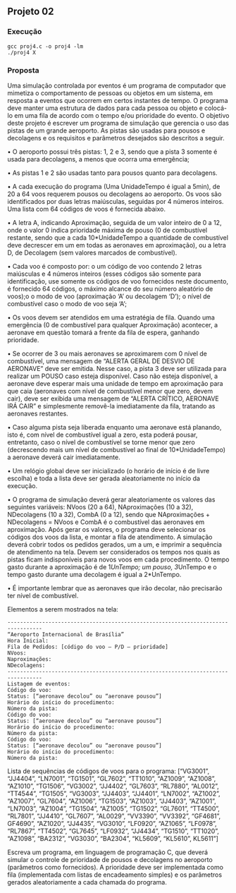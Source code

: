 
## Projeto 02

### Execução

```
gcc proj4.c -o proj4 -lm
./proj4 X
```

### Proposta

Uma simulação controlada por eventos é um programa de computador
que mimetiza o comportamento de pessoas ou objetos em um sistema,
em resposta a eventos que ocorrem em certos instantes de tempo. O
programa deve manter uma estrutura de dados para cada pessoa ou
objeto e colocá-lo em uma fila de acordo com o tempo e/ou prioridade do
evento. O objetivo deste projeto é escrever um programa de simulação
que gerencia o uso das pistas de um grande aeroporto. As pistas são
usadas para pousos e decolagens e os requisitos e parâmetros desejados
são descritos a seguir.

• O aeroporto possui três pistas: 1, 2 e 3, sendo que a pista 3
somente é usada para decolagens, a menos que ocorra uma
emergência;

• As pistas 1 e 2 são usadas tanto para pousos quanto para
decolagens.

• A cada execução do programa (Uma UnidadeTempo é igual a 5min),
de 20 a 64 voos requerem pousos ou decolagens ao aeroporto. Os
voos são identificados por duas letras maiúsculas, seguidas por 4
números inteiros. Uma lista com 64 códigos de voos é fornecida
abaixo.

• A letra A, indicando Aproximação, seguida de um valor inteiro de 0
a 12, onde o valor 0 indica prioridade máxima de pouso (0 de
combustível restante, sendo que a cada 10*UnidadeTempo a
quantidade de combustível deve decrescer em um em todas as
aeronaves em aproximação), ou a letra D, de Decolagem (sem
valores marcados de combustível).

• Cada voo é composto por:
o um código de voo contendo 2 letras maiúsculas e 4 números
inteiros (esses códigos são somente para identificação, use
somente os códigos de voo fornecidos neste documento, é
fornecido 64 códigos, o máximo alcance do seu número
aleatório de voos);o o modo de voo (aproximação ‘A’ ou decolagem ‘D’);
o nível de combustível caso o modo de voo seja ‘A’;

• Os voos devem ser atendidos em uma estratégia de fila. Quando
uma emergência (0 de combustível para qualquer Aproximação)
acontecer, a aeronave em questão tomará a frente da fila de espera,
ganhando prioridade.

• Se ocorrer de 3 ou mais aeronaves se aproximarem com 0 nível de
combustível, uma mensagem de “ALERTA GERAL DE DESVIO DE
AERONAVE” deve ser emitida. Nesse caso, a pista 3 deve ser
utilizada para realizar um POUSO caso esteja disponível. Caso não
esteja disponível, a aeronave deve esperar mais uma unidade de
tempo em aproximação para que caia (aeronaves com nível de
combustível menor que zero, devem cair), deve ser exibida uma
mensagem de “ALERTA CRÍTICO, AERONAVE IRÁ CAIR” e
simplesmente removê-la imediatamente da fila, tratando as
aeronaves restantes.

• Caso alguma pista seja liberada enquanto uma aeronave está
planando, isto é, com nível de combustível igual a zero, esta poderá
pousar, entretanto, caso o nível de combustível se torne menor que
zero (decrescendo mais um nível de combustível ao final de
10*UnidadeTempo) a aeronave deverá cair imediatamente.

• Um relógio global deve ser inicializado (o horário de início é de livre
escolha) e toda a lista deve ser gerada aleatoriamente no início da
execução.

• O programa de simulação deverá gerar aleatoriamente os valores
das seguintes variáveis: NVoos (20 a 64), NAproximações (10 a 32),
NDecolagens (10 a 32), CombA (0 a 12), sendo que NAproximações + NDecolagens = NVoos e CombA é o combustível das aeronaves
em aproximação. Após gerar os valores, o programa deve
selecionar os códigos dos voos da lista, e montar a fila de
atendimento. A simulação deverá cobrir todos os pedidos gerados,
um a um, e imprimir a sequência de atendimento na tela. Devem
ser considerados os tempos nos quais as pistas ficam indisponíveis
para novos voos em cada procedimento. O tempo gasto durante a
aproximação é de 1*UnTempo; um pouso, 3*UnTempo e o
tempo gasto durante uma decolagem é igual a 2*UnTempo.

• É importante lembrar que as aeronaves que irão decolar, não
precisarão ter nível de combustível.


Elementos a serem mostrados na tela:
```
---------------------------------------------------------------------------------
“Aeroporto Internacional de Brasília”
Hora Inicial:
Fila de Pedidos: [código do voo – P/D – prioridade]
NVoos:
Naproximações:
NDecolagens:
---------------------------------------------------------------------------------
Listagem de eventos:
Código do voo:
Status: [“aeronave decolou” ou “aeronave pousou”]
Horário do início do procedimento:
Número da pista:
Código do voo:
Status: [“aeronave decolou” ou “aeronave pousou”]
Horário do início do procedimento:
Número da pista:
Código do voo:
Status: [“aeronave decolou” ou “aeronave pousou”]
Horário do início do procedimento:
Número da pista:
```

Lista de sequências de códigos de voos para o programa: [“VG3001”,
“JJ4404”, “LN7001”, “TG1501”, “GL7602”, “TT1010”, “AZ1009”, “AZ1008”,
“AZ1010”, “TG1506”, “VG3002”, “JJ4402”, “GL7603”, “RL7880”, “AL0012”,
“TT4544”, “TG1505”, “VG3003”, “JJ4403”, “JJ4401”, “LN7002”, “AZ1002”,
“AZ1007”, “GL7604”, “AZ1006”, “TG1503”, “AZ1003”, “JJ4403”, “AZ1001”,
“LN7003”, “AZ1004”, “TG1504”, “AZ1005”, “TG1502”, “GL7601”,
“TT4500”, “RL7801”, “JJ4410”, “GL7607”, “AL0029”, “VV3390”, “VV3392”,
“GF4681”, GF4690”, “AZ1020”, “JJ4435”, “VG3010”, “LF0920”, “AZ1065”,
“LF0978”, “RL7867”, “TT4502”, “GL7645”, “LF0932”, “JJ4434”, “TG1510”,
“TT1020”, “AZ1098”, “BA2312”, “VG3030”, “BA2304”, “KL5609”,
“KL5610”, KL5611”]

Escreva um programa, em linguagem de programação C, que deverá
simular o controle de prioridade de pousos e decolagens no aeroporto
(parâmetros como fornecidos). A prioridade deve ser implementada como
fila (implementada com listas de encadeamento simples) e os parâmetros
gerados aleatoriamente a cada chamada do programa.
